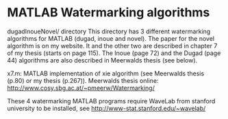 # MATLAB Watermarking algorithms   

dugadInoueNovel/ directory
This directory has 3 different watermarking algorithms for MATLAB (dugad, inoue and novel).
The paper for the novel algorithm is on my website.
It and the other two are described in chapter 7 of my thesis (starts on page 115).
The Inoue (page 72) and the Dugad (page 44) algorithms are also described in Meerwalds thesis (see below).  

x7.m: MATLAB implementation of xie algorithm (see Meerwalds thesis (p.80) or my thesis (p.267)).
Meerwalds thesis online: http://www.cosy.sbg.ac.at/~pmeerw/Watermarking/  

These 4 watermarking MATLAB programs require WaveLab from stanford university to be installed, see
http://www-stat.stanford.edu/~wavelab/  

